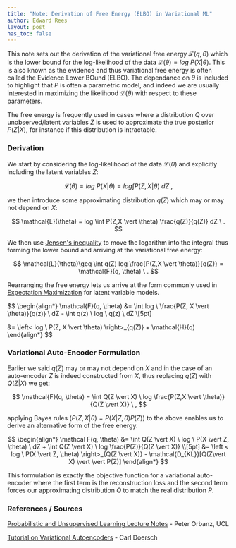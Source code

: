 ```yaml
---
title: "Note: Derivation of Free Energy (ELBO) in Variational ML"
author: Edward Rees
layout: post
has_toc: false
---
```


This note sets out the derivation of the variational free energy $\mathcal{F} (q,\theta)$ which is the lower bound for the log-likelihood of the data $\mathcal{L}(\theta) = log \ P(X \vert \theta)$. This is also known as the evidence and thus variational free energy is often called the Evidence Lower BOund (ELBO). The dependance on $\theta$ is included to highlight that $P$ is often a parametric model, and indeed we are usually interested in maximizing the likelihood $\mathcal{L}(\theta)$ with respect to these parameters.

The free energy is frequently used in cases where a distribution $Q$ over unobserved/latent variables $Z$ is used to approximate the true posterior $P(Z \vert X)$, for instance if this distribution is intractable.

### Derivation

We start by considering the log-likelihood of the data $\mathcal{L}(\theta)$ and explicitly including the latent variables $Z$:

$$
\mathcal{L}(\theta) = log \ P(X \vert \theta) = log \int P(Z,X \vert \theta) \ dZ \ ,
$$

we then introduce some approximating distribution $q(Z)$ which may or may not depend on $X$:

$$
\mathcal{L}(\theta) = log \int P(Z,X \vert \theta) \frac{q(Z)}{q(Z)} dZ \ .
$$

We then use [Jensen's inequality](https://en.wikipedia.org/wiki/Jensen%27s_inequality) to move the logarithm into the integral thus forming the lower bound and arriving at the variational free energy:

$$
\mathcal{L}(\theta)\geq \int q(Z) log \frac{P(Z,X \vert \theta)}{q(Z)} = \mathcal{F}(q, \theta) \ .
$$

Rearranging the free energy lets us arrive at the form commonly used in [Expectation Maximization]() for latent variable models.

$$
\begin{align*}
\mathcal{F}(q, \theta) &= \int log \ \frac{P(Z, X \vert \theta)}{q(z)} \ dZ - \int q(z) \ log \ q(z) \ dZ  \\[5pt]

&= \left< log \ P(Z, X \vert \theta) \right>_{q(Z)} + \mathcal{H}(q)
\end{align*}
$$

### Variational Auto-Encoder Formulation

Earlier we said $q(Z)$ may or may not depend on $X$ and in the case of an auto-encoder $Z$ is indeed constructed from $X$, thus replacing $q(Z)$ with $Q(Z\vert X)$ we get:

$$
\mathcal{F}(q, \theta) = \int Q(Z \vert X) \ log \frac{P(Z,X \vert \theta)}{Q(Z \vert X)} \ ,
$$

applying Bayes rules ($P(Z,X \vert \theta) = P(X \vert Z, \theta)P(Z)$) to the above enables us to derive an alternative form of the free energy.

$$
\begin{align*}
\mathcal F(q, \theta) &= \int Q(Z \vert X) \ log \ P(X \vert Z, \theta) \ dZ + \int Q(Z \vert X) \ log \frac{P(Z)}{Q(Z \vert X)} \\[5pt]
&= \left < log \ P(X \vert Z, \theta) \right>_{Q(Z \vert X)} - \mathcal{D_{KL}}[Q(Z\vert X) \vert \vert P(Z)]
\end{align*}
$$

This formulation is exactly the objective function for a variational auto-encoder where the first term is the reconstruction loss and the second term forces our approximating distribution $Q$ to match the real distribution $P$.

### References / Sources

[Probabilistic and Unsupervised Learning Lecture Notes](http://www.gatsby.ucl.ac.uk/teaching/courses/ml1/slides_COMP0086.pdf) - Peter Orbanz, UCL

[Tutorial on Variational Autoencoders](https://arxiv.org/abs/1606.05908) - Carl Doersch
